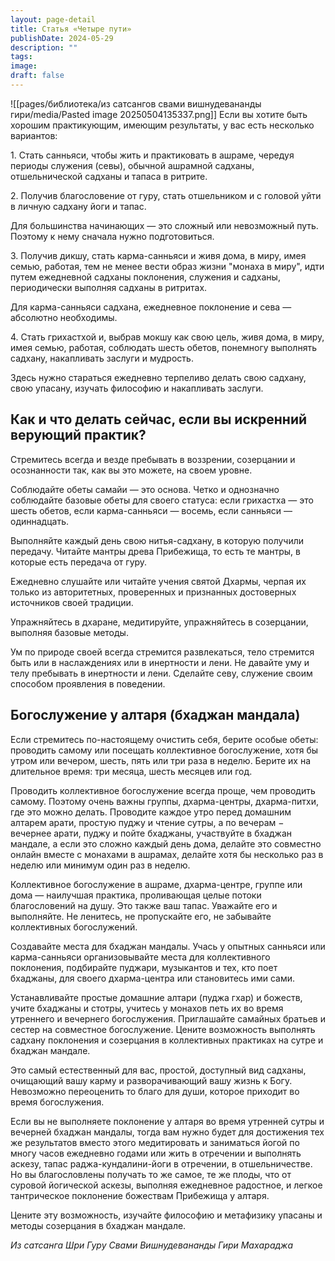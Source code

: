 ```yaml
---
layout: page-detail
title: Статья «Четыре пути»
publishDate: 2024-05-29
description: ""
tags: 
image: 
draft: false
---
```

![[pages/библиотека/из сатсангов свами вишнудевананды гири/media/Pasted image 20250504135337.png]]
 Если вы хотите быть хорошим практикующим, имеющим результаты, у вас есть несколько вариантов:

 1\. Стать санньяси, чтобы жить и практиковать в ашраме, чередуя периоды служения (севы), обычной ашрамной садханы, отшельнической садханы и тапаса в ритрите.

 2\. Получив благословение от гуру, стать отшельником и с головой уйти в личную садхану йоги и тапас.

 Для большинства начинающих — это сложный или невозможный путь. Поэтому к нему сначала нужно подготовиться.

 3\. Получив дикшу, стать карма-санньяси и живя дома, в миру, имея семью, работая, тем не менее вести образ жизни "монаха в миру", идти путем ежедневной садханы поклонения, служения и садханы, периодически выполняя садханы в ритритах.

 Для карма-санньяси садхана, ежедневное поклонение и сева — абсолютно необходимы.

 4\. Стать грихастхой и, выбрав мокшу как свою цель, живя дома, в миру, имея семью, работая, соблюдать шесть обетов, понемногу выполнять садхану, накапливать заслуги и мудрость.

 Здесь нужно стараться ежедневно терпеливо делать свою садхану, свою упасану, изучать философию и накапливать заслуги.

## Как и что делать сейчас, если вы искренний верующий практик? 

 Стремитесь всегда и везде пребывать в воззрении, созерцании и осознанности так, как вы это можете, на своем уровне.

 Соблюдайте обеты самайи — это основа. Четко и однозначно соблюдайте базовые обеты для своего статуса: если грихастха — это шесть обетов, если карма-санньяси — восемь, если санньяси — одиннадцать.

 Выполняйте каждый день свою нитья-садхану, в которую получили передачу. Читайте мантры древа Прибежища, то есть те мантры, в которые есть передача от гуру.

 Ежедневно слушайте или читайте учения святой Дхармы, черпая их только из авторитетных, проверенных и признанных достоверных источников своей традиции.

 Упражняйтесь в дхаране, медитируйте, упражняйтесь в созерцании, выполняя базовые методы.

 Ум по природе своей всегда стремится развлекаться, тело стремится быть или в наслаждениях или в инертности и лени. Не давайте уму и телу пребывать в инертности и лени. Сделайте севу, служение своим способом проявления в поведении.

## Богослужение у алтаря (бхаджан мандала) 

 Если стремитесь по-настоящему очистить себя, берите особые обеты: проводить самому или посещать коллективное богослужение, хотя бы утром или вечером, шесть, пять или три раза в неделю. Берите их на длительное время: три месяца, шесть месяцев или год.

 Проводить коллективное богослужение всегда проще, чем проводить самому. Поэтому очень важны группы, дхарма-центры, дхарма-питхи, где это можно делать. Проводите каждое утро перед домашним алтарем арати, простую пуджу и чтение сутры, а по вечерам − вечернее арати, пуджу и пойте бхаджаны, участвуйте в бхаджан мандале, а если это сложно каждый день дома, делайте это совместно онлайн вместе с монахами в ашрамах, делайте хотя бы несколько раз в неделю или минимум один раз в неделю.

 Коллективное богослужение в ашраме, дхарма-центре, группе или дома — наилучшая практика, проливающая целые потоки благословений на душу. Это также ваш тапас. Уважайте его и выполняйте. Не ленитесь, не пропускайте его, не забывайте коллективных богослужений.

 Создавайте места для бхаджан мандалы. Учась у опытных санньяси или карма-санньяси организовывайте места для коллективного поклонения, подбирайте пуджари, музыкантов и тех, кто поет бхаджаны, для своего дхарма-центра или становитесь ими сами.

 Устанавливайте простые домашние алтари (пуджа гхар) и божеств, учите бхаджаны и стотры, учитесь у монахов петь их во время утреннего и вечернего богослужения. Приглашайте самайных братьев и сестер на совместное богослужение. Цените возможность выполнять садхану поклонения и созерцания в коллективных практиках на сутре и бхаджан мандале.

 Это самый естественный для вас, простой, доступный вид садханы, очищающий вашу карму и разворачивающий вашу жизнь к Богу. Невозможно переоценить то благо для души, которое приходит во время богослужения.

 Если вы не выполняете поклонение у алтаря во время утренней сутры и вечерней бхаджан мандалы, тогда вам нужно будет для достижения тех же результатов вместо этого медитировать и заниматься йогой по многу часов ежедневно годами или жить в отречении и выполнять аскезу, тапас раджа-кундалини-йоги в отречении, в отшельничестве. Но вы благословлены получать то же самое, те же плоды, что от суровой йогической аскезы, выполняя ежедневное радостное, и легкое тантрическое поклонение божествам Прибежища у алтаря.

 Цените эту возможность, изучайте философию и метафизику упасаны и методы созерцания в бхаджан мандале.

*Из сатсанга Шри Гуру Свами Вишнудевананды Гири Махараджа*